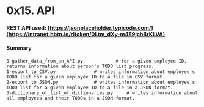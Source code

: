 # 0x15. API

#### REST API used: [https://jsonplaceholder.typicode.com/](https://intranet.hbtn.io/rltoken/0Ltm_dXy-m4E9jchBrKLVA)

#### Summary
```
0-gather_data_from_an_API.py			# for a given employee ID, returns information about person's TODO list progress.
1-export_to_CSV.py				# writes information about employee's TODO list for a given employee ID to a file in CSV format.
2-export_to_JSON.py				# writes information about employee's TODO list for a given employee ID to a file in a JSON format.
3-dictionary_of_list_of_dictionaries.py		# writes information about all employees and their TODOs in a JSON format.
```
